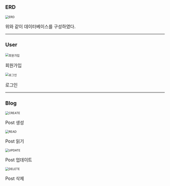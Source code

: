 ### ERD

<img src="https://github.com/our-sopt-server-5/oranz/blob/master/homework5/image/ERD.png" alt="ERD" style="zoom:67%;" />

위와 같이 데이터베이스를 구성하였다.

---

### User

<img src="https://github.com/our-sopt-server-5/oranz/blob/master/homework5/image/회원가입.png" alt="회원가입" style="zoom:67%;" />

회원가입

<img src="https://github.com/our-sopt-server-5/oranz/blob/master/homework5/image/로그인.png" alt="로그인" style="zoom:67%;" />

로그인

---

### Blog

<img src="https://github.com/our-sopt-server-5/oranz/blob/master/homework5/image/CREATE.png" alt="CREATE" style="zoom:67%;" />

Post 생성

 <img src="https://github.com/our-sopt-server-5/oranz/blob/master/homework5/image/READ.png" alt="READ" style="zoom:67%;" />

Post 읽기

<img src="https://github.com/our-sopt-server-5/oranz/blob/master/homework5/image/UPDATE.png" alt="UPDATE" style="zoom:67%;" />

Post 업데이트

<img src="https://github.com/our-sopt-server-5/oranz/blob/master/homework5/image/DELETE.png" alt="DELETE" style="zoom:67%;" />

Post 삭제
